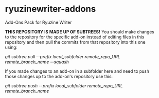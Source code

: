 # ryuzinewriter-addons
Add-Ons Pack for Ryuzine Writer

**THIS REPOSITORY IS MADE UP OF SUBTREES!** You should make changes to the repository for the specific add-on instead of editing files in this repository and then pull the commits from that repository into this one using:

*git subtree pull --prefix local_subfolder remote_repo_URL remote_branch_name --squash*

If you made changes to an add-on in a subfolder here and need to push those changes up to the add-on's repository use this:

*git subtree push --prefix local_subfolder remote_repo_URL remote_branch_name*

